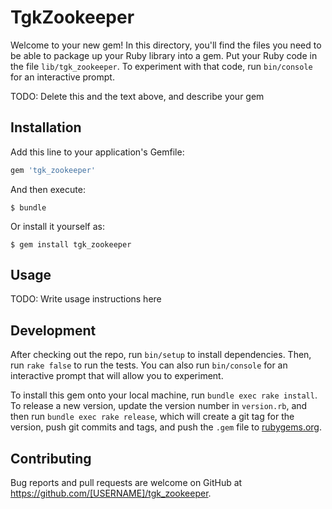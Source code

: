 # TgkZookeeper

Welcome to your new gem! In this directory, you'll find the files you need to be able to package up your Ruby library into a gem. Put your Ruby code in the file `lib/tgk_zookeeper`. To experiment with that code, run `bin/console` for an interactive prompt.

TODO: Delete this and the text above, and describe your gem

## Installation

Add this line to your application's Gemfile:

```ruby
gem 'tgk_zookeeper'
```

And then execute:

    $ bundle

Or install it yourself as:

    $ gem install tgk_zookeeper

## Usage

TODO: Write usage instructions here

## Development

After checking out the repo, run `bin/setup` to install dependencies. Then, run `rake false` to run the tests. You can also run `bin/console` for an interactive prompt that will allow you to experiment.

To install this gem onto your local machine, run `bundle exec rake install`. To release a new version, update the version number in `version.rb`, and then run `bundle exec rake release`, which will create a git tag for the version, push git commits and tags, and push the `.gem` file to [rubygems.org](https://rubygems.org).

## Contributing

Bug reports and pull requests are welcome on GitHub at https://github.com/[USERNAME]/tgk_zookeeper.


